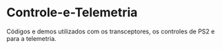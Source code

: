 Controle-e-Telemetria
=====================

Códigos e demos utilizados com os transceptores, os controles de PS2 e para a telemetria.
